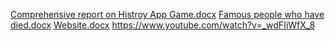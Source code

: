 [Comprehensive report on Histroy App Game.docx](https://github.com/Prenolan-Naidoo/historyGameApp/files/14889692/Comprehensive.report.on.Histroy.App.Game.docx)
[Famous people who have died.docx](https://github.com/Prenolan-Naidoo/historyGameApp/files/14888620/Famous.people.who.have.died.docx)
[Website.docx](https://github.com/Prenolan-Naidoo/historyGameApp/files/14889941/Website.docx)
https://www.youtube.com/watch?v=_wdFIiWfX_8
